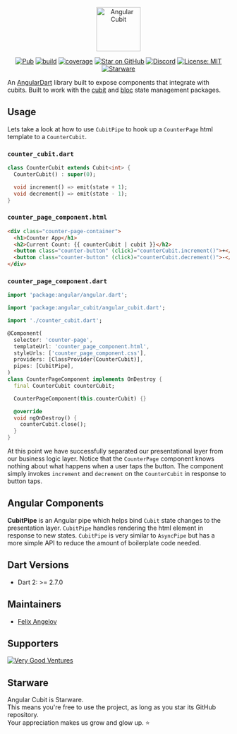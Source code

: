 <p align="center"><img src="https://raw.githubusercontent.com/felangel/cubit/master/assets/angular_cubit_full.png" height="100" alt="Angular Cubit"></p>

<p align="center">
<a href="https://pub.dev/packages/angular_cubit"><img src="https://img.shields.io/pub/v/angular_cubit.svg" alt="Pub"></a>
<a href="https://github.com/felangel/cubit/actions"><img src="https://github.com/felangel/cubit/workflows/build/badge.svg" alt="build"></a>
<a href="https://github.com/felangel/cubit/actions"><img src="https://raw.githubusercontent.com/felangel/cubit/master/packages/angular_cubit/coverage_badge.svg" alt="coverage"></a>
<a href="https://github.com/felangel/cubit"><img src="https://img.shields.io/github/stars/felangel/cubit.svg?style=flat&logo=github&colorB=deeppink&label=stars" alt="Star on GitHub"></a>
<a href="https://discord.gg/Hc5KD3g"><img src="https://img.shields.io/discord/649708778631200778.svg?logo=discord&color=blue" alt="Discord"></a>
<a href="https://opensource.org/licenses/MIT"><img src="https://img.shields.io/badge/license-MIT-purple.svg" alt="License: MIT"></a>
<a href="https://github.com/zepfietje/starware"><img src="https://img.shields.io/badge/Starware-%E2%AD%90-black?labelColor=%23f9b00d" alt="Starware"></a>
</p>

An [AngularDart](https://angulardart.dev) library built to expose components that integrate with cubits. Built to work with the [cubit](https://pub.dev/packages/cubit) and [bloc](https://pub.dev/packages/bloc) state management packages.

## Usage

Lets take a look at how to use `CubitPipe` to hook up a `CounterPage` html template to a `CounterCubit`.

### `counter_cubit.dart`

```dart
class CounterCubit extends Cubit<int> {
  CounterCubit() : super(0);

  void increment() => emit(state + 1);
  void decrement() => emit(state - 1);
}
```

### `counter_page_component.html`

```html
<div class="counter-page-container">
  <h1>Counter App</h1>
  <h2>Current Count: {{ counterCubit | cubit }}</h2>
  <button class="counter-button" (click)="counterCubit.increment()">+</button>
  <button class="counter-button" (click)="counterCubit.decrement()">-</button>
</div>
```

### `counter_page_component.dart`

```dart
import 'package:angular/angular.dart';

import 'package:angular_cubit/angular_cubit.dart';

import './counter_cubit.dart';

@Component(
  selector: 'counter-page',
  templateUrl: 'counter_page_component.html',
  styleUrls: ['counter_page_component.css'],
  providers: [ClassProvider(CounterCubit)],
  pipes: [CubitPipe],
)
class CounterPageComponent implements OnDestroy {
  final CounterCubit counterCubit;

  CounterPageComponent(this.counterCubit) {}

  @override
  void ngOnDestroy() {
    counterCubit.close();
  }
}
```

At this point we have successfully separated our presentational layer from our business logic layer. Notice that the `CounterPage` component knows nothing about what happens when a user taps the button. The component simply invokes `increment` and `decrement` on the `CounterCubit` in response to button taps.

## Angular Components

**CubitPipe** is an Angular pipe which helps bind `Cubit` state changes to the presentation layer. `CubitPipe` handles rendering the html element in response to new states. `CubitPipe` is very similar to `AsyncPipe` but has a more simple API to reduce the amount of boilerplate code needed.

## Dart Versions

- Dart 2: >= 2.7.0

## Maintainers

- [Felix Angelov](https://github.com/felangel)

## Supporters

[![Very Good Ventures](https://raw.githubusercontent.com/felangel/cubit/master/assets/vgv_logo.png)](https://verygood.ventures)

## Starware

Angular Cubit is Starware.  
This means you're free to use the project, as long as you star its GitHub repository.  
Your appreciation makes us grow and glow up. ⭐
